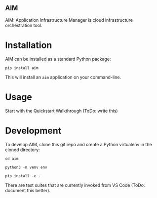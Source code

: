 ## AIM

AIM: Application Infrastructure Manager is cloud infrastructure orchestration tool.

# Installation

AIM can be installed as a standard Python package:

    pip install aim

This will install an `aim` application on your command-line.

# Usage

Start with the Quickstart Walkthrough (ToDo: write this)

# Development

To develop AIM, clone this git repo and create a Python virtualenv in the
cloned directory:

    cd aim

    python3 -m venv env

    pip install -e .

There are test suites that are currently invoked from VS Code (ToDo: document this better).

